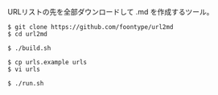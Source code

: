 
URLリストの先を全部ダウンロードして .md を作成するツール。

```
$ git clone https://github.com/foontype/url2md
$ cd url2md

$ ./build.sh

$ cp urls.example urls
$ vi urls

$ ./run.sh
```

